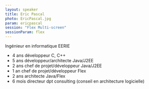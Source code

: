 ```yaml
---
layout: speaker
title: Eric Pascal
photo: EricPascal.jpg
param: ericpascal
session: "Flex Multi-screen"
sessionParam: flex
---
```


Ingénieur en informatique EERIE
- 4 ans développeur C, C++
- 5 ans développeur/architecte Java/J2EE
- 2 ans chef de projet/développeur Java/J2EE
- 1 an chef de projet/développeur Flex
- 2 ans architecte Java/Flex
- 6 mois directeur dpt consulting (conseil en architecture logicielle)